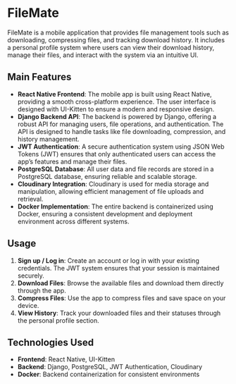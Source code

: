 # FileMate

FileMate is a mobile application that provides file management tools such as downloading, compressing files, and tracking download history. It includes a personal profile system where users can view their download history, manage their files, and interact with the system via an intuitive UI.

## Main Features
- **React Native Frontend**: The mobile app is built using React Native, providing a smooth cross-platform experience. The user interface is designed with UI-Kitten to ensure a modern and responsive design.
- **Django Backend API**: The backend is powered by Django, offering a robust API for managing users, file operations, and authentication. The API is designed to handle tasks like file downloading, compression, and history management.
- **JWT Authentication**: A secure authentication system using JSON Web Tokens (JWT) ensures that only authenticated users can access the app’s features and manage their files.
- **PostgreSQL Database**: All user data and file records are stored in a PostgreSQL database, ensuring reliable and scalable storage.
- **Cloudinary Integration**: Cloudinary is used for media storage and manipulation, allowing efficient management of file uploads and retrieval.
- **Docker Implementation**: The entire backend is containerized using Docker, ensuring a consistent development and deployment environment across different systems.

## Usage
1. **Sign up / Log in**: Create an account or log in with your existing credentials. The JWT system ensures that your session is maintained securely.
2. **Download Files**: Browse the available files and download them directly through the app.
3. **Compress Files**: Use the app to compress files and save space on your device.
4. **View History**: Track your downloaded files and their statuses through the personal profile section.

## Technologies Used
- **Frontend**: React Native, UI-Kitten
- **Backend**: Django, PostgreSQL, JWT Authentication, Cloudinary
- **Docker**: Backend containerization for consistent environments
